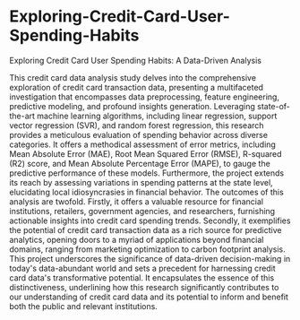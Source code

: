 # Exploring-Credit-Card-User-Spending-Habits
Exploring Credit Card User Spending Habits: A Data-Driven Analysis

This credit card data analysis study delves into the comprehensive exploration of credit card transaction data, presenting a multifaceted investigation that encompasses data preprocessing, feature engineering, predictive modeling, and profound insights generation. Leveraging state-of-the-art machine learning algorithms, including linear regression, support vector regression (SVR), and random forest regression, this research provides a meticulous evaluation of spending behavior across diverse categories. It offers a methodical assessment of error metrics, including Mean Absolute Error (MAE), Root Mean Squared Error (RMSE), R-squared (R2) score, and Mean Absolute Percentage Error (MAPE), to gauge the predictive performance of these models. Furthermore, the project extends its reach by assessing variations in spending patterns at the state level, elucidating local idiosyncrasies in financial behavior. The outcomes of this analysis are twofold. Firstly, it offers a valuable resource for financial institutions, retailers, government agencies, and researchers, furnishing actionable insights into credit card spending trends. Secondly, it exemplifies the potential of credit card transaction data as a rich source for predictive analytics, opening doors to a myriad of applications beyond financial domains, ranging from marketing optimization to carbon footprint analysis. This project underscores the significance of data-driven decision-making in today's data-abundant world and sets a precedent for harnessing credit card data's transformative potential. It encapsulates the essence of this distinctiveness, underlining how this research significantly contributes to our understanding of credit card data and its potential to inform and benefit both the public and relevant institutions.
